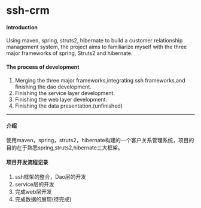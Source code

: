 # ssh-crm

#### Introduction

Using maven, spring, struts2, hibernate to build a customer relationship management system, the project aims to familiarize myself with the three major frameworks of spring, Struts2 and hibernate.

#### The process of development
1. Merging the three major frameworks,integrating ssh frameworks,and finishing the dao development.
2. Finishing the service layer development.
3. Finishing the web layer development.
4. Finishing the data presentation.(unfinished)
---

#### 介绍
使用maven，spring，struts2，hibernate构建的一个客户关系管理系统，项目的目的在于熟悉spring,struts2,hibernate三大框架。

#### 项目开发流程记录
1. ssh框架的整合，Dao层的开发
2. service层的开发
3. 完成web层开发
4. 完成数据的展现(待完成)


